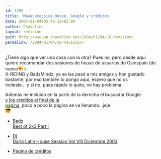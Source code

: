 ```yaml
---
id: 1398
title: 'M&uacute;sica House, Google y créditos'
date: 2004-01-04T05:48:12+02:00
author: Chavalina
layout: revision
guid: http://www.wp.chavalina.net/2004/01/04/16-revision/
permalink: /2004/01/04/16-revision/
---
```

&iquest;Tiene algo que ver una cosa con la otra? Pues no, pero desde aqu&iacute;  
quiero recomendar dos sesiones de house de usuarios de Gsmspain (de nuevo![emo](/imagenes/emoticonos/risa.gif) )  
<span class="alguien">X-RIDING</span> y <span class="alguien">BadzMindz</span>, ya se las pasé a mis amigos y han gustado  
bastante, por eso también lo pongo aqu&iacute;, espero que no os  
moleste… y si no, pues rápido lo quito, no hay problema.

Además he incluido en la parte de la derecha el buscador Google  
<a href="#creditos" target="_self">y los créditos al final de la<br /> página</a>, poco a poco la página se va llenando…jeje  
![emo](/imagenes/emoticonos/gafas.gif) 

  * <a href="http://www.friky.com/BaDz/BaDz_Best_Of_2k3_Part1.mp3" target="_blank">Badz<br /> Best of 2k3 Part I</a>
  * <a href="http://www.friky.com/x-riding/Dj_Dario_-_Latin_House_Session_Vol_VIII_Diciembre_2003.mp3" target="_blank">Dj<br /> Dario Latin House Session Vol VIII Diciembre 2003</a> 

  * <a href="#creditos" target="_self">Página de créditos</a>